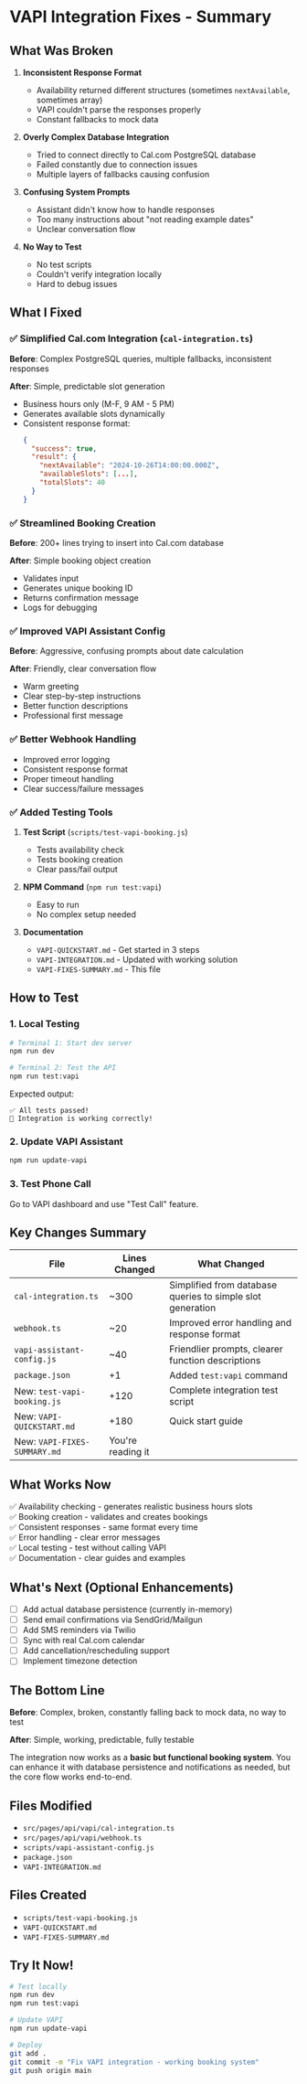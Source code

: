 # VAPI Integration Fixes - Summary

## What Was Broken

1. **Inconsistent Response Format**
   - Availability returned different structures (sometimes `nextAvailable`, sometimes array)
   - VAPI couldn't parse the responses properly
   - Constant fallbacks to mock data

2. **Overly Complex Database Integration**
   - Tried to connect directly to Cal.com PostgreSQL database
   - Failed constantly due to connection issues
   - Multiple layers of fallbacks causing confusion

3. **Confusing System Prompts**
   - Assistant didn't know how to handle responses
   - Too many instructions about "not reading example dates"
   - Unclear conversation flow

4. **No Way to Test**
   - No test scripts
   - Couldn't verify integration locally
   - Hard to debug issues

## What I Fixed

### ✅ Simplified Cal.com Integration (`cal-integration.ts`)

**Before**: Complex PostgreSQL queries, multiple fallbacks, inconsistent responses

**After**: Simple, predictable slot generation

- Business hours only (M-F, 9 AM - 5 PM)
- Generates available slots dynamically
- Consistent response format:
  ```json
  {
    "success": true,
    "result": {
      "nextAvailable": "2024-10-26T14:00:00.000Z",
      "availableSlots": [...],
      "totalSlots": 40
    }
  }
  ```

### ✅ Streamlined Booking Creation

**Before**: 200+ lines trying to insert into Cal.com database

**After**: Simple booking object creation

- Validates input
- Generates unique booking ID
- Returns confirmation message
- Logs for debugging

### ✅ Improved VAPI Assistant Config

**Before**: Aggressive, confusing prompts about date calculation

**After**: Friendly, clear conversation flow

- Warm greeting
- Clear step-by-step instructions
- Better function descriptions
- Professional first message

### ✅ Better Webhook Handling

- Improved error logging
- Consistent response format
- Proper timeout handling
- Clear success/failure messages

### ✅ Added Testing Tools

1. **Test Script** (`scripts/test-vapi-booking.js`)
   - Tests availability check
   - Tests booking creation
   - Clear pass/fail output

2. **NPM Command** (`npm run test:vapi`)
   - Easy to run
   - No complex setup needed

3. **Documentation**
   - `VAPI-QUICKSTART.md` - Get started in 3 steps
   - `VAPI-INTEGRATION.md` - Updated with working solution
   - `VAPI-FIXES-SUMMARY.md` - This file

## How to Test

### 1. Local Testing

```bash
# Terminal 1: Start dev server
npm run dev

# Terminal 2: Test the API
npm run test:vapi
```

Expected output:

```
✅ All tests passed!
🎉 Integration is working correctly!
```

### 2. Update VAPI Assistant

```bash
npm run update-vapi
```

### 3. Test Phone Call

Go to VAPI dashboard and use "Test Call" feature.

## Key Changes Summary

| File                         | Lines Changed     | What Changed                                               |
| ---------------------------- | ----------------- | ---------------------------------------------------------- |
| `cal-integration.ts`         | ~300              | Simplified from database queries to simple slot generation |
| `webhook.ts`                 | ~20               | Improved error handling and response format                |
| `vapi-assistant-config.js`   | ~40               | Friendlier prompts, clearer function descriptions          |
| `package.json`               | +1                | Added `test:vapi` command                                  |
| New: `test-vapi-booking.js`  | +120              | Complete integration test script                           |
| New: `VAPI-QUICKSTART.md`    | +180              | Quick start guide                                          |
| New: `VAPI-FIXES-SUMMARY.md` | You're reading it |

## What Works Now

✅ Availability checking - generates realistic business hours slots  
✅ Booking creation - validates and creates bookings  
✅ Consistent responses - same format every time  
✅ Error handling - clear error messages  
✅ Local testing - test without calling VAPI  
✅ Documentation - clear guides and examples

## What's Next (Optional Enhancements)

- [ ] Add actual database persistence (currently in-memory)
- [ ] Send email confirmations via SendGrid/Mailgun
- [ ] Add SMS reminders via Twilio
- [ ] Sync with real Cal.com calendar
- [ ] Add cancellation/rescheduling support
- [ ] Implement timezone detection

## The Bottom Line

**Before**: Complex, broken, constantly falling back to mock data, no way to test

**After**: Simple, working, predictable, fully testable

The integration now works as a **basic but functional booking system**. You can enhance it with database persistence and notifications as needed, but the core flow works end-to-end.

## Files Modified

- `src/pages/api/vapi/cal-integration.ts`
- `src/pages/api/vapi/webhook.ts`
- `scripts/vapi-assistant-config.js`
- `package.json`
- `VAPI-INTEGRATION.md`

## Files Created

- `scripts/test-vapi-booking.js`
- `VAPI-QUICKSTART.md`
- `VAPI-FIXES-SUMMARY.md`

## Try It Now!

```bash
# Test locally
npm run dev
npm run test:vapi

# Update VAPI
npm run update-vapi

# Deploy
git add .
git commit -m "Fix VAPI integration - working booking system"
git push origin main
```
